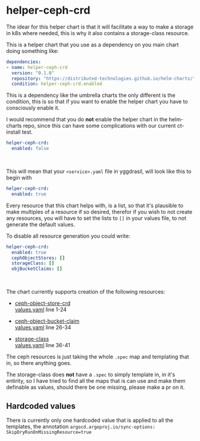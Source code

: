 # helper-ceph-crd

The idear for this helper chart is that it will facilitate a way to make a storage in k8s where needed, this is why it also contains a storage-class resource.

This is a helper chart that you use as a dependency on you main chart doing something like:
```yaml
dependencies:
- name: helper-ceph-crd
  version: "0.1.0"
  repository: "https://distributed-technologies.github.io/helm-charts/"
  condition: helper-ceph-crd.enabled
```

This is a dependency like the umbrella charts the only different is the condition, this is so that if you want to enable the helper chart you have to consciously enable it.

I would recommend that you do **not** enable the helper chart in the helm-charts repo, since this can have some complications with our current ct-install test.
```yaml
helper-ceph-crd:
  enabled: false
```
<br>

This will mean that your `<service>.yaml` file in yggdrasil, will look like this to begin with
```yaml
helper-ceph-crd:
  enabled: true
```
Every resource that this chart helps with, is a list, so that it's plausible to make multiples of a resource if so desired, therefor if you wish to not create any resources, you will have to set the lists to `[]` in your values file, to not generate the default values.

To disable all resource generation you could write:
```yaml
helper-ceph-crd:
  enabled: true
  cephObjectStores: []
  storageClass: []
  objBucketClaims: []
```

<br>

The chart currently supports creation of the following resources:
* [ceph-object-store-crd](https://github.com/rook/rook/blob/master/Documentation/ceph-object-store-crd.md)<br>
[values.yaml](chart/values.yaml) line 1-24

* [ceph-object-bucket-claim](https://github.com/rook/rook/blob/master/Documentation/ceph-object-bucket-claim.md)<br>
[values.yaml](chart/values.yaml) line 26-34

* [storage-class](https://kubernetes.io/docs/concepts/storage/storage-classes/)<br>
[values.yaml](chart/values.yaml) line 36-41

The ceph resources is just taking the whole `.spec` map and templating that in, so there anything goes.

The storage-class does **not** have a `.spec` to simply template in, in it's entirity, so I have tried to find all the maps that is can use and make them definable as values, should there be one missing, please make a pr on it.

## Hardcoded values
There is currently only one hardcoded value that is applied to all the templates, the annotation `argocd.argoproj.io/sync-options: SkipDryRunOnMissingResource=true`
